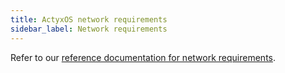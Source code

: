 ```yaml
---
title: ActyxOS network requirements
sidebar_label: Network requirements
---
```



Refer to our [reference documentation for network requirements](../reference/actyx-reference#network-requirements).